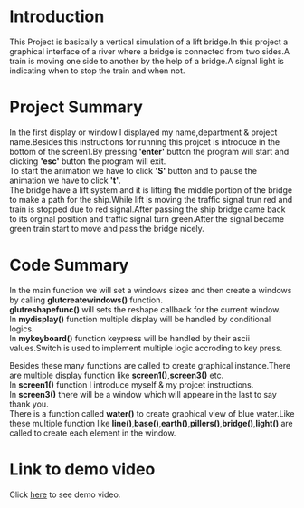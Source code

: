 # Introduction

This Project is basically a vertical simulation of a lift bridge.In this project a graphical interface of a river where a bridge is connected from two sides.A train is moving one side to another by the help of a bridge.A signal light is indicating when to stop the train and when not.

# Project Summary

In the first display or window I displayed my name,department & project name.Besides this instructions for running this projcet is introduce in the bottom of the screen1.By pressing **'enter'** button the program will start and clicking **'esc'** button the program will exit.<br>
To start the animation we have to click  **'S'** button and to pause the animation we have to click **'t'**.<br>
The bridge have a lift system and it is lifting the middle portion of the bridge to make a path for the ship.While lift is moving the traffic signal trun red and train is stopped due to red signal.After passing the ship bridge came back to its orginal position and traffic signal turn green.After the signal became green train start to move and pass the bridge nicely.<br>

# Code Summary

In the main function we will set a windows sizee and then create a windows by calling **glutcreatewindows()** function.<br>
**glutreshapefunc()** will sets the reshape callback for the current window.<br>
In **mydisplay()** function multiple display will be handled by conditional logics.<br>
In **mykeyboard()** function keypress will be handled by their ascii values.Switch is used to implement multiple logic accroding to key press.<br>

Besides these many functions are called to create graphical instance.There are multiple display function like **screen1()**,**screen3()** etc.<br>
In **screen1()** function I introduce myself & my projcet instructions.<br>
In **screen3()** there will be a window which will appeare in the last to say thank you.<br>
There is a function called **water()** to create graphical view of blue water.Like these multiple function like **line()**,**base()**,**earth()**,**pillers()**,**bridge()**,**light()** are called to create each element in the window.<br>

# Link to demo video

Click [here]() to see demo video.

